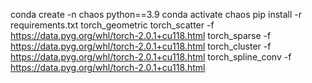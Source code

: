 conda create -n chaos python==3.9
conda activate chaos
pip install -r requirements.txt
torch_geometric
torch_scatter -f https://data.pyg.org/whl/torch-2.0.1+cu118.html
torch_sparse -f https://data.pyg.org/whl/torch-2.0.1+cu118.html
torch_cluster -f https://data.pyg.org/whl/torch-2.0.1+cu118.html
torch_spline_conv -f https://data.pyg.org/whl/torch-2.0.1+cu118.html